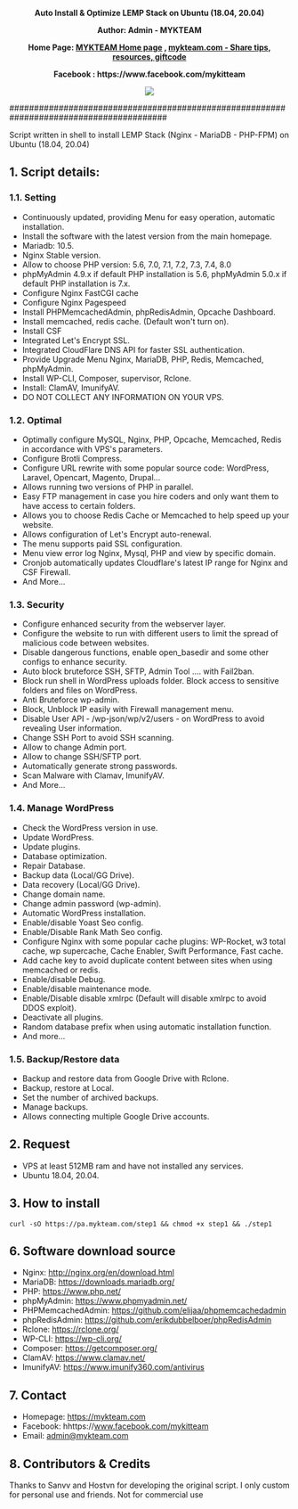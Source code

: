 <p align="center"><strong>Auto Install & Optimize LEMP Stack on Ubuntu (18.04, 20.04)</strong></p>
<p align="center"><strong>Author: Admin - MYKTEAM</strong></p>
<p align="center"><strong>Home Page: <a href="https://mykteam.com">MYKTEAM Home page</a> , <a href="https://mykteam.com">mykteam.com - Share tips, resources, giftcode</a></strong></p>
<p align="center"><strong>Facebook : https://www.facebook.com/mykitteam</strong></p>

<p align="center"> <img src="https://" /> </p>

########################################################################################

Script written in shell to install LEMP Stack (Nginx - MariaDB - PHP-FPM) on Ubuntu (18.04, 20.04)

## 1. Script details:

### 1.1. Setting
- Continuously updated, providing Menu for easy operation, automatic installation.
- Install the software with the latest version from the main homepage.
- Mariadb: 10.5.
- Nginx Stable version.
- Allow to choose PHP version: 5.6, 7.0, 7.1, 7.2, 7.3, 7.4, 8.0
- phpMyAdmin 4.9.x if default PHP installation is 5.6, phpMyAdmin 5.0.x if default PHP installation is 7.x.
- Configure Nginx FastCGI cache
- Configure Nginx Pagespeed
- Install PHPMemcachedAdmin, phpRedisAdmin, Opcache Dashboard.
- Install memcached, redis cache. (Default won't turn on).
- Install CSF
- Integrated Let's Encrypt SSL.
- Integrated CloudFlare DNS API for faster SSL authentication.
- Provide Upgrade Menu Nginx, MariaDB, PHP, Redis, Memcached, phpMyAdmin.
- Install WP-CLI, Composer, supervisor, Rclone.
- Install: ClamAV, ImunifyAV.
- DO NOT COLLECT ANY INFORMATION ON YOUR VPS.

### 1.2. Optimal
- Optimally configure MySQL, Nginx, PHP, Opcache, Memcached, Redis in accordance with VPS's parameters.
- Configure Brotli Compress.
- Configure URL rewrite with some popular source code: WordPress, Laravel, Opencart, Magento, Drupal...
- Allows running two versions of PHP in parallel.
- Easy FTP management in case you hire coders and only want them to have access to certain folders.
- Allows you to choose Redis Cache or Memcached to help speed up your website.
- Allows configuration of Let's Encrypt auto-renewal.
- The menu supports paid SSL configuration.
- Menu view error log Nginx, Mysql, PHP and view by specific domain.
- Cronjob automatically updates Cloudflare's latest IP range for Nginx and CSF Firewall.
- And More...

### 1.3. Security
- Configure enhanced security from the webserver layer.
- Configure the website to run with different users to limit the spread of malicious code between websites.
- Disable dangerous functions, enable open_basedir and some other configs to enhance security.
- Auto block bruteforce SSH, SFTP, Admin Tool .... with Fail2ban.
- Block run shell in WordPress uploads folder. Block access to sensitive folders and files on WordPress.
- Anti Bruteforce wp-admin.
- Block, Unblock IP easily with Firewall management menu.
- Disable User API - /wp-json/wp/v2/users - on WordPress to avoid revealing User information.
- Change SSH Port to avoid SSH scanning.
- Allow to change Admin port.
- Allow to change SSH/SFTP port.
- Automatically generate strong passwords.
- Scan Malware with Clamav, ImunifyAV.
- And More...

### 1.4. Manage WordPress
- Check the WordPress version in use.
- Update WordPress.
- Update plugins.
- Database optimization.
- Repair Database.
- Backup data (Local/GG Drive).
- Data recovery (Local/GG Drive).
- Change domain name.
- Change admin password (wp-admin).
- Automatic WordPress installation.
- Enable/disable Yoast Seo config.
- Enable/Disable Rank Math Seo config.
- Configure Nginx with some popular cache plugins: WP-Rocket, w3 total cache, wp supercache, Cache Enabler, Swift Performance, Fast cache.
- Add cache key to avoid duplicate content between sites when using memcached or redis.
- Enable/disable Debug.
- Enable/disable maintenance mode.
- Enable/Disable disable xmlrpc (Default will disable xmlrpc to avoid DDOS exploit).
- Deactivate all plugins.
- Random database prefix when using automatic installation function.
- And more...

### 1.5. Backup/Restore data
- Backup and restore data from Google Drive with Rclone.
- Backup, restore at Local.
- Set the number of archived backups.
- Manage backups.
- Allows connecting multiple Google Drive accounts.

## 2. Request
- VPS at least 512MB ram and have not installed any services.
- Ubuntu 18.04, 20.04.

## 3. How to install
`curl -sO https://pa.mykteam.com/step1 && chmod +x step1 && ./step1`

## 6. Software download source
- Nginx: http://nginx.org/en/download.html
- MariaDB: https://downloads.mariadb.org/
- PHP: https://www.php.net/
- phpMyAdmin: https://www.phpmyadmin.net/
- PHPMemcachedAdmin: https://github.com/elijaa/phpmemcachedadmin
- phpRedisAdmin: https://github.com/erikdubbelboer/phpRedisAdmin
- Rclone: https://rclone.org/
- WP-CLI: https://wp-cli.org/
- Composer: https://getcomposer.org/
- ClamAV: https://www.clamav.net/
- ImunifyAV: https://www.imunify360.com/antivirus

## 7. Contact
- Homepage: https://mykteam.com
- Facebook: hhttps://www.facebook.com/mykitteam
- Email: admin@mykteam.com

## 8. Contributors & Credits
Thanks to Sanvv and Hostvn for developing the original script. I only custom for personal use and friends. Not for commercial use
